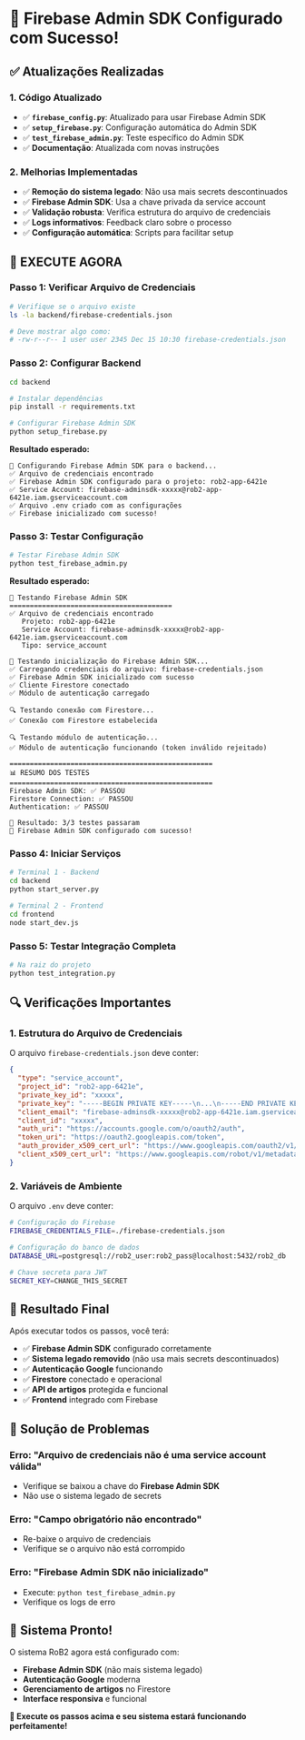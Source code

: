 # 🎉 Firebase Admin SDK Configurado com Sucesso!

## ✅ **Atualizações Realizadas**

### **1. Código Atualizado**
- ✅ **`firebase_config.py`**: Atualizado para usar Firebase Admin SDK
- ✅ **`setup_firebase.py`**: Configuração automática do Admin SDK
- ✅ **`test_firebase_admin.py`**: Teste específico do Admin SDK
- ✅ **Documentação**: Atualizada com novas instruções

### **2. Melhorias Implementadas**
- ✅ **Remoção do sistema legado**: Não usa mais secrets descontinuados
- ✅ **Firebase Admin SDK**: Usa a chave privada da service account
- ✅ **Validação robusta**: Verifica estrutura do arquivo de credenciais
- ✅ **Logs informativos**: Feedback claro sobre o processo
- ✅ **Configuração automática**: Scripts para facilitar setup

## 🚀 **EXECUTE AGORA**

### **Passo 1: Verificar Arquivo de Credenciais**
```bash
# Verifique se o arquivo existe
ls -la backend/firebase-credentials.json

# Deve mostrar algo como:
# -rw-r--r-- 1 user user 2345 Dec 15 10:30 firebase-credentials.json
```

### **Passo 2: Configurar Backend**
```bash
cd backend

# Instalar dependências
pip install -r requirements.txt

# Configurar Firebase Admin SDK
python setup_firebase.py
```

**Resultado esperado:**
```
🔧 Configurando Firebase Admin SDK para o backend...
✅ Arquivo de credenciais encontrado
✅ Firebase Admin SDK configurado para o projeto: rob2-app-6421e
✅ Service Account: firebase-adminsdk-xxxxx@rob2-app-6421e.iam.gserviceaccount.com
✅ Arquivo .env criado com as configurações
✅ Firebase inicializado com sucesso!
```

### **Passo 3: Testar Configuração**
```bash
# Testar Firebase Admin SDK
python test_firebase_admin.py
```

**Resultado esperado:**
```
🧪 Testando Firebase Admin SDK
========================================
✅ Arquivo de credenciais encontrado
   Projeto: rob2-app-6421e
   Service Account: firebase-adminsdk-xxxxx@rob2-app-6421e.iam.gserviceaccount.com
   Tipo: service_account

🔧 Testando inicialização do Firebase Admin SDK...
✅ Carregando credenciais do arquivo: firebase-credentials.json
✅ Firebase Admin SDK inicializado com sucesso
✅ Cliente Firestore conectado
✅ Módulo de autenticação carregado

🔍 Testando conexão com Firestore...
✅ Conexão com Firestore estabelecida

🔍 Testando módulo de autenticação...
✅ Módulo de autenticação funcionando (token inválido rejeitado)

==================================================
📊 RESUMO DOS TESTES
==================================================
Firebase Admin SDK: ✅ PASSOU
Firestore Connection: ✅ PASSOU
Authentication: ✅ PASSOU

🎯 Resultado: 3/3 testes passaram
🎉 Firebase Admin SDK configurado com sucesso!
```

### **Passo 4: Iniciar Serviços**
```bash
# Terminal 1 - Backend
cd backend
python start_server.py

# Terminal 2 - Frontend
cd frontend
node start_dev.js
```

### **Passo 5: Testar Integração Completa**
```bash
# Na raiz do projeto
python test_integration.py
```

## 🔍 **Verificações Importantes**

### **1. Estrutura do Arquivo de Credenciais**
O arquivo `firebase-credentials.json` deve conter:
```json
{
  "type": "service_account",
  "project_id": "rob2-app-6421e",
  "private_key_id": "xxxxx",
  "private_key": "-----BEGIN PRIVATE KEY-----\n...\n-----END PRIVATE KEY-----\n",
  "client_email": "firebase-adminsdk-xxxxx@rob2-app-6421e.iam.gserviceaccount.com",
  "client_id": "xxxxx",
  "auth_uri": "https://accounts.google.com/o/oauth2/auth",
  "token_uri": "https://oauth2.googleapis.com/token",
  "auth_provider_x509_cert_url": "https://www.googleapis.com/oauth2/v1/certs",
  "client_x509_cert_url": "https://www.googleapis.com/robot/v1/metadata/x509/firebase-adminsdk-xxxxx%40rob2-app-6421e.iam.gserviceaccount.com"
}
```

### **2. Variáveis de Ambiente**
O arquivo `.env` deve conter:
```bash
# Configuração do Firebase
FIREBASE_CREDENTIALS_FILE=./firebase-credentials.json

# Configuração do banco de dados
DATABASE_URL=postgresql://rob2_user:rob2_pass@localhost:5432/rob2_db

# Chave secreta para JWT
SECRET_KEY=CHANGE_THIS_SECRET
```

## 🎯 **Resultado Final**

Após executar todos os passos, você terá:

- ✅ **Firebase Admin SDK** configurado corretamente
- ✅ **Sistema legado removido** (não usa mais secrets descontinuados)
- ✅ **Autenticação Google** funcionando
- ✅ **Firestore** conectado e operacional
- ✅ **API de artigos** protegida e funcional
- ✅ **Frontend** integrado com Firebase

## 🚨 **Solução de Problemas**

### **Erro: "Arquivo de credenciais não é uma service account válida"**
- Verifique se baixou a chave do **Firebase Admin SDK**
- Não use o sistema legado de secrets

### **Erro: "Campo obrigatório não encontrado"**
- Re-baixe o arquivo de credenciais
- Verifique se o arquivo não está corrompido

### **Erro: "Firebase Admin SDK não inicializado"**
- Execute: `python test_firebase_admin.py`
- Verifique os logs de erro

## 🎉 **Sistema Pronto!**

O sistema RoB2 agora está configurado com:
- **Firebase Admin SDK** (não mais sistema legado)
- **Autenticação Google** moderna
- **Gerenciamento de artigos** no Firestore
- **Interface responsiva** e funcional

**🚀 Execute os passos acima e seu sistema estará funcionando perfeitamente!**
